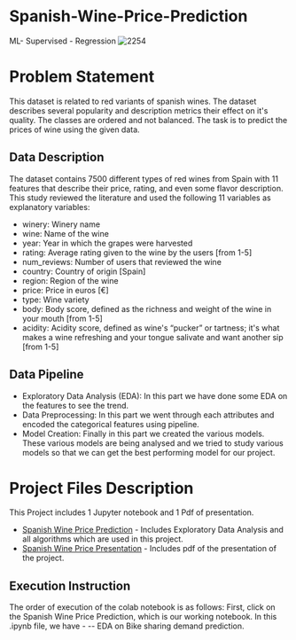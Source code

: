 # Spanish-Wine-Price-Prediction
ML- Supervised - Regression
![2254](https://user-images.githubusercontent.com/83806097/229751925-a665efef-defe-49c9-a575-c45f5142ec10.jpg)
# Problem Statement
This dataset is related to red variants of spanish wines. The dataset describes several popularity and description metrics their effect on it's quality. The classes are ordered and not balanced. The task is to predict the prices of wine using the given data.
## Data Description
The dataset contains 7500 different types of red wines from Spain with 11 features that describe their price, rating, and even some flavor description. This study reviewed the literature and used the following 11 variables as explanatory variables:
- winery: Winery name
- wine: Name of the wine
- year: Year in which the grapes were harvested
- rating: Average rating given to the wine by the users [from 1-5]
- num_reviews: Number of users that reviewed the wine
- country: Country of origin [Spain]
- region: Region of the wine
- price: Price in euros [€]
- type: Wine variety
- body: Body score, defined as the richness and weight of the wine in your mouth [from 1-5]
- acidity: Acidity score, defined as wine's “pucker” or tartness; it's what makes a wine refreshing and your tongue salivate and want another sip [from 1-5]
## Data Pipeline
- Exploratory Data Analysis (EDA): In this part we have done some EDA on the features to see the trend.
- Data Preprocessing: In this part we went through each attributes and encoded the categorical features using pipeline.
- Model Creation: Finally in this part we created the various models. These various models are being analysed and we tried to study various models so that we can get the best performing model for our project.
# Project Files Description
This Project includes 1 Jupyter notebook and 1 Pdf of presentation.
- [Spanish Wine Price Prediction](https://github.com/AnkitaD1998/Spanish-Wine-Price-Prediction/blob/main/Wine%20price%20prediction.ipynb) - Includes Exploratory Data Analysis and all algorithms which are used in this project.
- [Spanish Wine Price Presentation](https://github.com/AnkitaD1998/Spanish-Wine-Price-Prediction/blob/main/Spanish%20Wine%20Price%20Prediction%20Project.pdf) - Includes pdf of the presentation of the project.
## Execution Instruction
The order of execution of the colab notebook is as follows:
First, click on the Spanish Wine Price Prediction, which is our working notebook.
In this .ipynb file, we have -
-- EDA on Bike sharing demand prediction.



